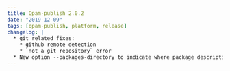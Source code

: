 ```yaml
---
title: Opam-publish 2.0.2
date: "2019-12-09"
tags: [opam-publish, platform, release]
changelog: |
  * git related fixes:
    * github remote detection
    * `not a git repository` error
  * New option --packages-directory to indicate where package descriptions are stored
---
```


